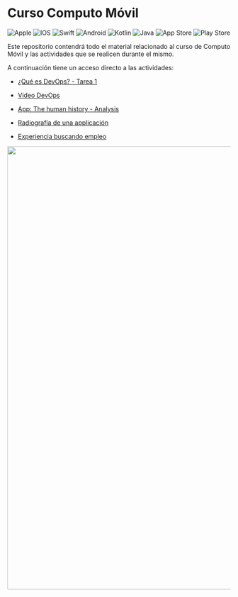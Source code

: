 # Curso Computo Móvil
![Apple](https://img.shields.io/badge/Apple-%23000000.svg?style=for-the-badge&logo=apple&logoColor=white)
![IOS](https://img.shields.io/badge/iOS-000000?style=for-the-badge&logo=ios&logoColor=white)
![Swift](https://img.shields.io/badge/swift-F54A2A?style=for-the-badge&logo=swift&logoColor=white)
![Android](https://img.shields.io/badge/Android-3DDC84?style=for-the-badge&logo=android&logoColor=white)
![Kotlin](https://img.shields.io/badge/kotlin-%230095D5.svg?style=for-the-badge&logo=kotlin&logoColor=white)
![Java](https://img.shields.io/badge/java-%23ED8B00.svg?style=for-the-badge&logo=java&logoColor=white)
![App Store](https://img.shields.io/badge/App_Store-0D96F6?style=for-the-badge&logo=app-store&logoColor=white)
![Play Store](https://img.shields.io/badge/Google_Play-414141?style=for-the-badge&logo=google-play&logoColor=white)


Este repositorio contendrá todo el material relacionado al curso de Computo Móvil y las actividades que se realicen durante el mismo.

A continuación tiene un acceso directo a las actividades:

* [¿Qué es DevOps? - Tarea 1](Tareas/Tarea1/Tarea1_DevOps_Martinez_Martinez_Yanni.pdf)

* [Video DevOps](tareas/TAREA2/)

* [App: The human history - Analysis](Tareas/TAREA3/tarea3_analisis_documental.pdf)

* [Radiografía de una applicación](https://github.com/YanniMartinez/Computo-Movil/blob/main/Tareas/TAREA4/Radiograf%C3%ADa%20App%20BBVA.pdf)

* [Experiencia buscando empleo](Tareas/TAREA5/T5_CV_Solicitud_de_empleo.pdf)

<div><img src="https://images.unsplash.com/photo-1423784346385-c1d4dac9893a?ixlib=rb-1.2.1&ixid=MnwxMjA3fDB8MHxwaG90by1wYWdlfHx8fGVufDB8fHx8&auto=format&fit=crop&w=1170&q=80" width="1000px"></div>